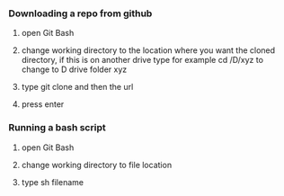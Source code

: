 ### Downloading a repo from github

1. open Git Bash

2. change working directory to the location where you want the cloned directory, if this is on another drive type for example cd /D/xyz to change to D drive folder xyz

3. type git clone and then the url 

4. press enter


### Running a bash script

1. open Git Bash

2. change working directory to file location

3. type sh filename


